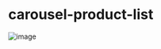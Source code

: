 # carousel-product-list

![image](https://github.com/user-attachments/assets/dc20dab3-0131-41cf-9a97-a2dc22572634)
